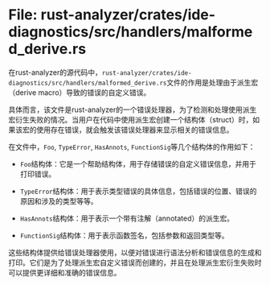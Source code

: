 # File: rust-analyzer/crates/ide-diagnostics/src/handlers/malformed_derive.rs

在rust-analyzer的源代码中，`rust-analyzer/crates/ide-diagnostics/src/handlers/malformed_derive.rs`文件的作用是处理由于派生宏（derive macro）导致的错误的自定义错误。

具体而言，该文件是rust-analyzer的一个错误处理器，为了检测和处理使用派生宏衍生失败的情况。当用户在代码中使用派生宏创建一个结构体（struct）时，如果该宏的使用存在错误，就会触发该错误处理器来显示相关的错误信息。

在文件中，`Foo`, `TypeError`, `HasAnnots`, `FunctionSig`等几个结构体的作用如下：

- `Foo`结构体：它是一个帮助结构体，用于存储错误的自定义错误信息，并用于打印错误。

- `TypeError`结构体：用于表示类型错误的具体信息，包括错误的位置、错误的原因和涉及的类型等等。

- `HasAnnots`结构体：用于表示一个带有注解（annotated）的派生宏。

- `FunctionSig`结构体：用于表示函数签名，包括参数和返回类型等。

这些结构体提供给错误处理器使用，以便对错误进行语法分析和错误信息的生成和打印。它们是为了处理派生宏自定义错误而创建的，并且在处理派生宏衍生失败时可以提供更详细和准确的错误信息。

